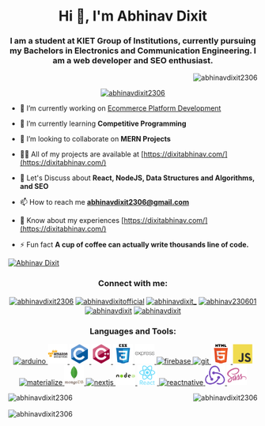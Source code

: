 
<h1 align="center">Hi 👋, I'm Abhinav Dixit</h1>
<h3 align="center">I am a student at KIET Group of Institutions, currently pursuing my Bachelors in Electronics and Communication Engineering. I am a web developer and SEO enthusiast.</h3>
<p align="right"> <img src="https://komarev.com/ghpvc/?username=abhinavdixit2306&label=Profile%20views&color=0e75b6&style=flat&theme=onedark" alt="abhinavdixit2306" /> </p>

<p align="center"> <a href="https://github.com/ryo-ma/github-profile-trophy&theme=onedark"><img src="https://github-profile-trophy.vercel.app/?username=abhinavdixit2306&theme=onedark" alt="abhinavdixit2306" /></a> </p>

- 🔭 I’m currently working on [Ecommerce Platform Development](https://github.com/abhinavdixit2306/ecommerce_app)

- 🌱 I’m currently learning **Competitive Programming**

- 👯 I’m looking to collaborate on **MERN Projects**

- 👨‍💻 All of my projects are available at [https://dixitabhinav.com/](https://dixitabhinav.com/)

- 💬 Let's Discuss about **React, NodeJS, Data Structures and Algorithms, and SEO**

- 📫 How to reach me **abhinavdixit2306@gmail.com**

- 📄 Know about my experiences [https://dixitabhinav.com/](https://dixitabhinav.com/)

- ⚡ Fun fact **A cup of coffee can actually write thousands line of code.**

[![Abhinav Dixit](https://activity-graph.herokuapp.com/graph?username=abhinavdixit2306&theme=react-dark)]()


<!-- ### Blogs posts -->
<!-- BLOG-POST-LIST:START -->
<!-- BLOG-POST-LIST:END -->

<h3 align="center">Connect with me:</h3>
<p align="center">
<a href="https://dev.to/abhinavdixit2306" target="blank"><img align="center" src="https://cdn.jsdelivr.net/npm/simple-icons@3.0.1/icons/dev-dot-to.svg" alt="abhinavdixit2306" height="30" width="40" /></a>
<a href="https://linkedin.com/in/abhinavdixitofficial" target="blank"><img align="center" src="https://raw.githubusercontent.com/rahuldkjain/github-profile-readme-generator/master/src/images/icons/Social/linked-in-alt.svg" alt="abhinavdixitofficial" height="30" width="40" /></a>
<a href="https://instagram.com/abhinavdixit_" target="blank"><img align="center" src="https://raw.githubusercontent.com/rahuldkjain/github-profile-readme-generator/master/src/images/icons/Social/instagram.svg" alt="abhinavdixit_" height="30" width="40" /></a>
<a href="https://www.codechef.com/users/abhinav230601" target="blank"><img align="center" src="https://cdn.jsdelivr.net/npm/simple-icons@3.1.0/icons/codechef.svg" alt="abhinav230601" height="30" width="40" /></a>
<a href="https://codeforces.com/profile/abhinavdixit" target="blank"><img align="center" src="https://cdn.jsdelivr.net/npm/simple-icons@3.0.1/icons/codeforces.svg" alt="abhinavdixit" height="30" width="40" /></a>
<a href="https://www.leetcode.com/abhinavdixit" target="blank"><img align="center" src="https://raw.githubusercontent.com/rahuldkjain/github-profile-readme-generator/master/src/images/icons/Social/leet-code.svg" alt="abhinavdixit" height="30" width="40" /></a>
</p>

<h3 align="center">Languages and Tools:</h3>
<p align="center"> <a href="https://www.arduino.cc/" target="_blank"> <img src="https://cdn.worldvectorlogo.com/logos/arduino-1.svg" alt="arduino" width="40" height="40"/> </a> <a href="https://aws.amazon.com" target="_blank"> <img src="https://raw.githubusercontent.com/devicons/devicon/master/icons/amazonwebservices/amazonwebservices-original-wordmark.svg" alt="aws" width="40" height="40"/> </a> <a href="https://www.cprogramming.com/" target="_blank"> <img src="https://raw.githubusercontent.com/devicons/devicon/master/icons/c/c-original.svg" alt="c" width="40" height="40"/> </a> <a href="https://www.w3schools.com/cpp/" target="_blank"> <img src="https://raw.githubusercontent.com/devicons/devicon/master/icons/cplusplus/cplusplus-original.svg" alt="cplusplus" width="40" height="40"/> </a> <a href="https://www.w3schools.com/css/" target="_blank"> <img src="https://raw.githubusercontent.com/devicons/devicon/master/icons/css3/css3-original-wordmark.svg" alt="css3" width="40" height="40"/> </a> <a href="https://expressjs.com" target="_blank"> <img src="https://raw.githubusercontent.com/devicons/devicon/master/icons/express/express-original-wordmark.svg" alt="express" width="40" height="40"/> </a> <a href="https://firebase.google.com/" target="_blank"> <img src="https://www.vectorlogo.zone/logos/firebase/firebase-icon.svg" alt="firebase" width="40" height="40"/> </a> <a href="https://git-scm.com/" target="_blank"> <img src="https://www.vectorlogo.zone/logos/git-scm/git-scm-icon.svg" alt="git" width="40" height="40"/> </a> <a href="https://www.w3.org/html/" target="_blank"> <img src="https://raw.githubusercontent.com/devicons/devicon/master/icons/html5/html5-original-wordmark.svg" alt="html5" width="40" height="40"/> </a> <a href="https://developer.mozilla.org/en-US/docs/Web/JavaScript" target="_blank"> <img src="https://raw.githubusercontent.com/devicons/devicon/master/icons/javascript/javascript-original.svg" alt="javascript" width="40" height="40"/> </a> <a href="https://materializecss.com/" target="_blank"> <img src="https://raw.githubusercontent.com/prplx/svg-logos/5585531d45d294869c4eaab4d7cf2e9c167710a9/svg/materialize.svg" alt="materialize" width="40" height="40"/> </a> <a href="https://www.mongodb.com/" target="_blank"> <img src="https://raw.githubusercontent.com/devicons/devicon/master/icons/mongodb/mongodb-original-wordmark.svg" alt="mongodb" width="40" height="40"/> </a> <a href="https://nextjs.org/" target="_blank"> <img src="https://cdn.worldvectorlogo.com/logos/nextjs-3.svg" alt="nextjs" width="40" height="40"/> </a> <a href="https://nodejs.org" target="_blank"> <img src="https://raw.githubusercontent.com/devicons/devicon/master/icons/nodejs/nodejs-original-wordmark.svg" alt="nodejs" width="40" height="40"/> </a> <a href="https://reactjs.org/" target="_blank"> <img src="https://raw.githubusercontent.com/devicons/devicon/master/icons/react/react-original-wordmark.svg" alt="react" width="40" height="40"/> </a> <a href="https://reactnative.dev/" target="_blank"> <img src="https://reactnative.dev/img/header_logo.svg" alt="reactnative" width="40" height="40"/> </a> <a href="https://redux.js.org" target="_blank"> <img src="https://raw.githubusercontent.com/devicons/devicon/master/icons/redux/redux-original.svg" alt="redux" width="40" height="40"/> </a> <a href="https://sass-lang.com" target="_blank"> <img src="https://raw.githubusercontent.com/devicons/devicon/master/icons/sass/sass-original.svg" alt="sass" width="40" height="40"/> </a> </p>

<p><img align="left" src="https://github-readme-stats.vercel.app/api/top-langs?username=abhinavdixit2306&show_icons=true&locale=en&layout=compact&theme=onedark" alt="abhinavdixit2306" /></p>

<p>&nbsp;<img align="right" src="https://github-readme-stats.vercel.app/api?username=abhinavdixit2306&show_icons=true&locale=en&theme=onedark" alt="abhinavdixit2306" /></p>

<p><img  align="center"  src="https://github-readme-streak-stats.herokuapp.com/?user=abhinavdixit2306&theme=onedark" alt="abhinavdixit2306" /></p>



<!---
abhinavdixit2306/abhinavdixit2306 is a ✨ special ✨ repository because its `README.md` (this file) appears on your GitHub profile.
You can click the Preview link to take a look at your changes.
--->
